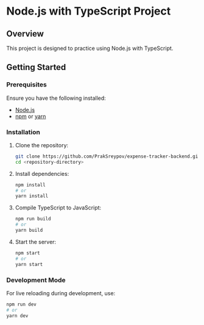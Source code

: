 # Node.js with TypeScript Project

## Overview
This project is designed to practice using Node.js with TypeScript.

## Getting Started

### Prerequisites
Ensure you have the following installed:
- [Node.js](https://nodejs.org/) 
- [npm](https://www.npmjs.com/) or [yarn](https://yarnpkg.com/)

### Installation
1. Clone the repository:
   ```bash
   git clone https://github.com/PrakSreypov/expense-tracker-backend.git
   cd <repository-directory>
   ```

2. Install dependencies:
   ```bash
   npm install
   # or
   yarn install
   ```

3. Compile TypeScript to JavaScript:
   ```bash
   npm run build
   # or
   yarn build
   ```

4. Start the server:
   ```bash
   npm start
   # or
   yarn start
   ```

### Development Mode
For live reloading during development, use:
```bash
npm run dev
# or
yarn dev
```

